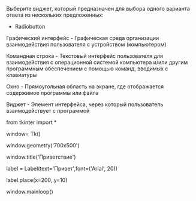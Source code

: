Выберите виджет, который предназначен для выбора одного варианта ответа из нескольких предложенных: 

* Radiobutton

Графический интерфейс - Графическая среда организации взаимодействия пользователя с устройством (компьютером)

Командная строка - Текстовый интерфейс пользователя для взаимодействия с операционной системой компьютера и/или другим программным обеспечением с помощью команд, вводимых с клавиатуры

Окно - Прямоугольная область на экране, где отображается содержимое программы или файла

Виджет - Элемент интерфейса, через который пользователь взаимодействует с программой




from tkinter import *

window= Tk()

window.geometry('700x500')

window.title('Приветствие')

label = Label(text='Привет',font=('Arial', 20))

label.place(x=200, y=10)

window.mainloop()
